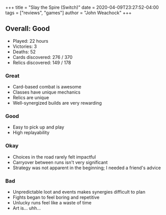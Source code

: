 +++
title = "Slay the Spire (Switch)"
date = 2020-04-09T23:27:52-04:00
tags = ["reviews", "games"]
author = "John Weachock"
+++

<h2>Overall: <span class="good">Good</span></h2>

* Played: 22 hours
* Victories: 3
* Deaths: 52
* Cards discovered: 276 / 370
* Relics discovered: 149 / 178

### Great

<ul class="great">
  <li>Card-based combat is awesome</li>
  <li>Classes have unique mechanics</li>
  <li>Relics are unique</li>
  <li>Well-synergized builds are very rewarding</li>
</ul>

### Good

<ul class="good">
  <li>Easy to pick up and play</li>
  <li>High replayability</li>
</ul>

### Okay

<ul class="okay">
  <li>Choices in the road rarely felt impactful</li>
  <li>Carryover between runs isn't very significant</li>
  <li>Strategy was not apparent in the beginning; I needed a friend's advice</li>
</ul>

### Bad

<ul class="bad">
  <li>Unpredictable loot and events makes synergies difficult to plan</li>
  <li>Fights began to feel boring and repetitive</li>
  <li>Unlucky runs feel like a waste of time</li>
  <li>Art is... uhh...</li>
</ul>

<!--more-->
